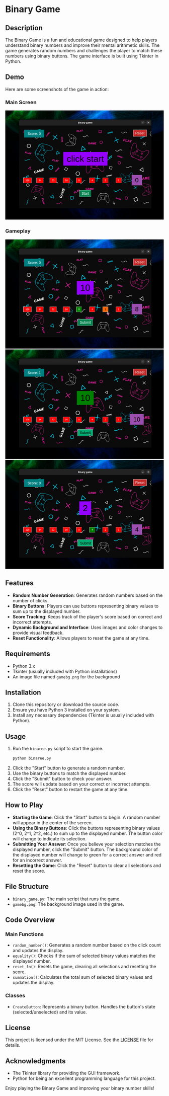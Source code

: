# Binary Game

## Description

The Binary Game is a fun and educational game designed to help players understand binary numbers and improve their mental arithmetic skills. The game generates random numbers and challenges the player to match these numbers using binary buttons. The game interface is built using Tkinter in Python.

## Demo

Here are some screenshots of the game in action:

### Main Screen

![Main Screen](images/demo1.png)

### Gameplay

![Gameplay](images/demo2.png)
![Gameplay](images/demo3.png)
![Gameplay](images/demo4.png)

## Features

- **Random Number Generation**: Generates random numbers based on the number of clicks.
- **Binary Buttons**: Players can use buttons representing binary values to sum up to the displayed number.
- **Score Tracking**: Keeps track of the player's score based on correct and incorrect attempts.
- **Dynamic Background and Interface**: Uses images and color changes to provide visual feedback.
- **Reset Functionality**: Allows players to reset the game at any time.

## Requirements

- Python 3.x
- Tkinter (usually included with Python installations)
- An image file named `gamebg.png` for the background

## Installation

1. Clone this repository or download the source code.
2. Ensure you have Python 3 installed on your system.
3. Install any necessary dependencies (Tkinter is usually included with Python).

## Usage

1. Run the `binaree.py` script to start the game.
   ```bash
   python binaree.py
   ```
2. Click the "Start" button to generate a random number.
3. Use the binary buttons to match the displayed number.
4. Click the "Submit" button to check your answer.
5. The score will update based on your correct or incorrect attempts.
6. Click the "Reset" button to restart the game at any time.

## How to Play

- **Starting the Game**: Click the "Start" button to begin. A random number will appear in the center of the screen.
- **Using the Binary Buttons**: Click the buttons representing binary values (2^0, 2^1, 2^2, etc.) to sum up to the displayed number. The button color will change to indicate its selection.
- **Submitting Your Answer**: Once you believe your selection matches the displayed number, click the "Submit" button. The background color of the displayed number will change to green for a correct answer and red for an incorrect answer.
- **Resetting the Game**: Click the "Reset" button to clear all selections and reset the score.

## File Structure

- `binary_game.py`: The main script that runs the game.
- `gamebg.png`: The background image used in the game.

## Code Overview

### Main Functions

- `random_number()`: Generates a random number based on the click count and updates the display.
- `equality()`: Checks if the sum of selected binary values matches the displayed number.
- `reset_fn()`: Resets the game, clearing all selections and resetting the score.
- `summation()`: Calculates the total sum of selected binary values and updates the display.

### Classes

- `CreateButton`: Represents a binary button. Handles the button's state (selected/unselected) and its value.

## License

This project is licensed under the MIT License. See the [LICENSE](LICENSE) file for details.

## Acknowledgments

- The Tkinter library for providing the GUI framework.
- Python for being an excellent programming language for this project.

Enjoy playing the Binary Game and improving your binary number skills!

